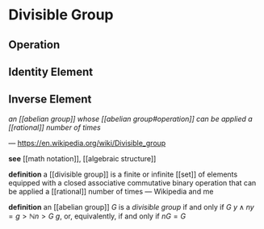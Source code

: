 # Divisible Group

## Operation

## Identity Element

## Inverse Element

_an [[abelian group]] whose [[abelian group#operation]] can be applied a [[rational]] number of times_

&mdash; <https://en.wikipedia.org/wiki/Divisible_group>

**see** [[math notation]], [[algebraic structure]]

**definition** a [[divisible group]] is a finite or infinite [[set]] of elements equipped with a closed associative commutative binary operation that can be applied a [[rational]] number of times &mdash; Wikipedia and me

**definition** an [[abelian group]] $G$ is a _divisible group_ if and only if $G\ y \land ny = g > \mathbb N n > G\ g$, or, equivalently, if and only if $nG = G$
